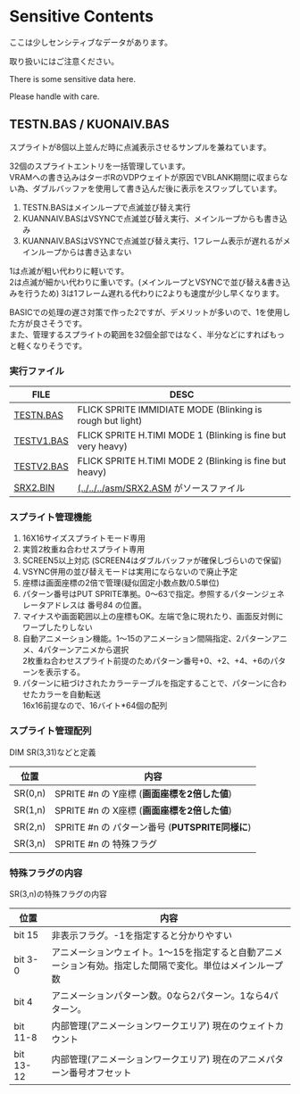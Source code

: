 ﻿# **Sensitive Contents**

ここは少しセンシティブなデータがあります。

取り扱いにはご注意ください。

There is some sensitive data here.

Please handle with care.

## TESTN.BAS / KUONAIV.BAS

スプライトが8個以上並んだ時に点滅表示させるサンプルを兼ねています。

32個のスプライトエントリを一括管理しています。  
VRAMへの書き込みはターボRのVDPウェイトが原因でVBLANK期間に収まらない為、ダブルバッファを使用して書き込んだ後に表示をスワップしています。

1) TESTN.BASはメインループで点滅並び替え実行
2) KUANNAIV.BASはVSYNCで点滅並び替え実行、メインループからも書き込み
3) KUANNAIV.BASはVSYNCで点滅並び替え実行、1フレーム表示が遅れるがメインループからは書き込まない

1は点滅が粗い代わりに軽いです。  
2は点滅が細かい代わりに重いです。(メインループとVSYNCで並び替え&書き込みを行うため)
3は1フレーム遅れる代わりに2よりも速度が少し早くなります。

BASICでの処理の遅さ対策で作った2ですが、デメリットが多いので、1を使用した方が良さそうです。  
また、管理するスプライトの範囲を32個全部ではなく、半分などにすればもっと軽くなりそうです。  

### 実行ファイル

|FILE|DESC   |
|---|---|
| [TESTN.BAS](TESTN.BAS)| FLICK SPRITE IMMIDIATE MODE (Blinking is rough but light) |
| [TESTV1.BAS](TESTV1.BAS)| FLICK SPRITE H.TIMI MODE 1 (Blinking is fine but very heavy) |
| [TESTV2.BAS](TESTV2.BAS)| FLICK SPRITE H.TIMI MODE 2 (Blinking is fine but heavy) |
| [SRX2.BIN](../../../asm)| [(../../../asm/SRX2.ASM](../../../asm/SRX2.ASM) がソースファイル |

### スプライト管理機能

1) 16X16サイズスプライトモード専用
2) 実質2枚重ね合わせスプライト専用
2) SCREEN5以上対応 (SCREEN4はダブルバッファが確保しづらいので保留)
3) VSYNC併用の並び替えモードは実用にならないので廃止予定
4) 座標は画面座標の2倍で管理(疑似固定小数点数/0.5単位)
5) パターン番号はPUT SPRITE準拠。0～63で指定。参照するパターンジェネレータアドレスは 番号*8*4 の位置。
6) マイナスや画面範囲以上の座標もOK。左端で急に現れたり、画面反対側にワープしたりしない
7) 自動アニメーション機能。1～15のアニメーション間隔指定、2パターンアニメ、4パターンアニメから選択<BR>2枚重ね合わせスプライト前提のためパターン番号+0、+2、+4、+6のパターンを表示する。
8) パターンに紐づけされたカラーテーブルを指定することで、パターンに合わせたカラーを自動転送<br>16x16前提なので、16バイト*64個の配列

### スプライト管理配列

DIM SR(3,31)などと定義

|位置|内容|
|---|---|
|SR(0,n)|SPRITE #n の Y座標 (**画面座標を2倍した値**)|
|SR(1,n)|SPRITE #n の X座標 (**画面座標を2倍した値**)|
|SR(2,n)|SPRITE #n の パターン番号 (**PUTSPRITE同様に**)|
|SR(3,n)|SPRITE #n の 特殊フラグ|

### 特殊フラグの内容

SR(3,n)の特殊フラグの内容

|位置|内容|
|---|---|
|bit 15|非表示フラグ。-1を指定すると分かりやすい|
|bit 3-0|アニメーションウェイト。1～15を指定すると自動アニメーション有効。指定した間隔で変化。単位はメインループ数|
|bit 4  |アニメーションパターン数。0なら2パターン。1なら4パターン。|
|bit 11-8|内部管理(アニメーションワークエリア) 現在のウェイトカウント|
|bit 13-12|内部管理(アニメーションワークエリア) 現在のアニメパターン番号オフセット|



